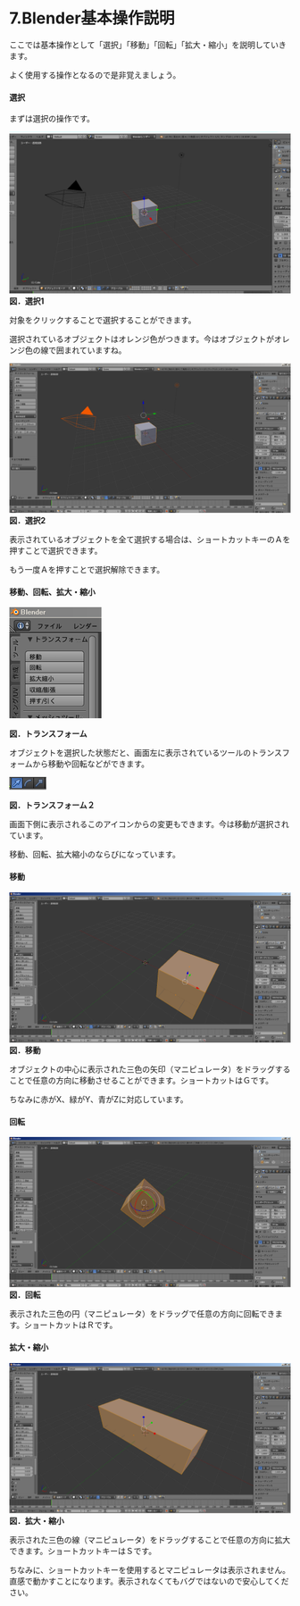 # 7.Blender基本操作説明

ここでは基本操作として「選択」「移動」「回転」「拡大・縮小」を説明していきます。

よく使用する操作となるので是非覚えましょう。

#### 選択

まずは選択の操作です。

![](/Graphics/Blender/senta1.png)**図．選択1**

対象をクリックすることで選択することができます。

選択されているオブジェクトはオレンジ色がつきます。今はオブジェクトがオレンジ色の線で囲まれていますね。

![](/Graphics/Blender/senta2.png)**図．選択2**

表示されているオブジェクトを全て選択する場合は、ショートカットキーのＡを押すことで選択できます。

もう一度Ａを押すことで選択解除できます。

#### 移動、回転、拡大・縮小

![](/Graphics/Blender/transform_4.png)

**図．トランスフォーム**

オブジェクトを選択した状態だと、画面左に表示されているツールのトランスフォームから移動や回転などができます。

![](/Graphics/Blender/transform_5.png)

**図．トランスフォーム２**

画面下側に表示されるこのアイコンからの変更もできます。今は移動が選択されています。

移動、回転、拡大縮小のならびになっています。

#### **移動**

![](/Graphics/Blender/transform_1.png)**図．移動**

オブジェクトの中心に表示された三色の矢印（マニピュレータ）をドラッグすることで任意の方向に移動させることができます。ショートカットはＧです。

ちなみに赤がX、緑がY、青がZに対応しています。

#### **回転**

![](/Graphics/Blender/transform_2.png)**図．回転**

表示された三色の円（マニピュレータ）をドラッグで任意の方向に回転できます。ショートカットはＲです。

#### 

#### **拡大・縮小**

![](/Graphics/Blender/transform_3.png)**図．拡大・縮小**

表示された三色の線（マニピュレータ）をドラッグすることで任意の方向に拡大できます。ショートカットキーはＳです。



ちなみに、ショートカットキーを使用するとマニピュレータは表示されません。直感で動かすことになります。表示されなくてもバグではないので安心してください。



